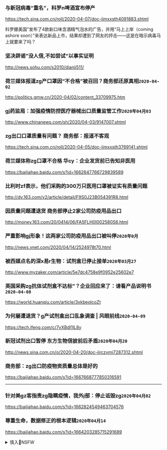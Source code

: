 ### 与新冠病毒“重名”，科罗n啤酒宣布停产
https://tech.sina.com.cn/roll/2020-04-07/doc-iimxxsth4091883.shtml

科罗娜美国”发布了4款新口味含酒精气泡水的广告，并用“马上上岸（coming ashore soon）”来表达新品上市，结果却遭到了网友的抨击——这是在暗示病毒马上就要来了吗？

### 坚决辟谣”没人信,不如尝试“以事实证明
http://news.sohu.com/s2010/dianji511/

### 荷兰媒体报道zg产口罩因“不合格”被召回？商务部还原真相`2020-04-02`
http://politics.gmw.cn/2020-04/02/content_33709975.htm

### gj药监局：加强疫情防控医疗器械出口质量监管工作`2020年04月03`
http://www.chinanews.com/sh/2020/04-03/9147007.shtml

### zg出口口罩质量有问题？ 商务部：报道不客观
https://tech.sina.com.cn/roll/2020-04-05/doc-iimxxsth3769141.shtml

### 荷兰媒体称zg口罩不合格 华cy：企业发货前已告知非医用
https://baijiahao.baidu.com/s?id=1662847766729839589

### 比利时zf表示，他们采购的300万只医用口罩被证实有质量问题
http://dy.163.com/v2/article/detail/F9S0J23B054391R8.html

### 因质量问题遭退货 商务部停止2家公司防疫用品出口
http://money.163.com/20/0414/06/FA5FLH0I002580S6.html

### 严重影响gj形象！这两家公司防疫用品出口被叫停`2020年0月`
http://news.ynet.com/2020/04/14/2524978t70.html

### 被西媒点名的深x易r生物：试剂盒已停止接单`2020年03月27`
http://www.myzaker.com/article/5e7dc4758e9f0952e25602e7

### 英国采购zg抗体试剂盒不达标”？企业回应来了：请看产品说明书`2020-04-08`
https://world.huanqiu.com/article/3xkbeolcoZt

### 为何屡遭退货？g产试剂盒出口乱象调查 | 风眼前线`2020-04-09`
https://tech.ifeng.com/c/7vXBdI1IL8y

### 新冠试剂出口暂停 东方生物信披前后矛盾`2020年04月20`
http://news.sina.com.cn/o/2020-04-20/doc-iirczymi7287312.shtml

### 商务部：zg出口防疫物资质量总体是好的
https://baijiahao.baidu.com/s?id=1667668777850316591

---
### 针对美gz客指责zg隐瞒疫情，我外j部：停止诋毁zg`2020年04月02`
https://baijiahao.baidu.com/s?id=1662824549463704576

### 尊重生命，数据修正的根本逻辑`2020年04月14`
https://baijiahao.baidu.com/s?id=1664203285715291689

<details><summary>慎入🔞NSFW</summary>

Not Safe For Work
![](https://upload.wikimedia.org/wikipedia/commons/thumb/d/d3/Biohazard_Symbol_Specification.png/210px-Biohazard_Symbol_Specification.png)

<details><summary><b>风险自理Use At Your Own Risk🈲</summary>

### 她用生命担保：y情不是y自实验sbdx露`2020年02月03`
https://news.sina.com.cn/c/2020-02-03/doc-iimxxste8358663.shtml

### 石zl再次回应争议：希望gj专业部门调查来还团队清白`2020年02月05`
https://tech.sina.com.cn/roll/2020-02-05/doc-iimxxste9079567.shtml

### gj监委调查组抵达武h`2020年02月08`
http://www.chinanews.com/gn/2020/02-08/9083442.shtml

### zg首席sh武器专家陈w少将接管whP4bd实验s`10/02/2020`
http://www.rfi.fr/cn/zg/20200208-zg首席sh武器专家陈w少将接管whp4bd实验s
### 给rm吃下定心丸！zgsh武器专家陈w，接管whP4级实验s
http://dy.163.com/v2/article/detail/F5M8FKQR0514C6GR.html

### gj重点实验s主任李n院士，出售实验s动物贪污被判12年
https://new.qq.com/rain/a/20200218A0RWYE00
### 触目惊心！zg工程y院士出售实验室动物获利千万，被判12年！`2020-02-13`
https://www.sohu.com/a/372741211_100084820

### 湖b省ws记、武h市ws记双双换帅！分别从上海、济南调任！`2020-02-13`
https://www.sohu.com/a/372779264_678892

### zy重磅会议重视生物安全 生物安全法有望加快出台`2020年02月14`
http://finance.sina.com.cn/china/gncj/2020-02-14/doc-iimxxstf1492670.shtml

</details>
</details>
